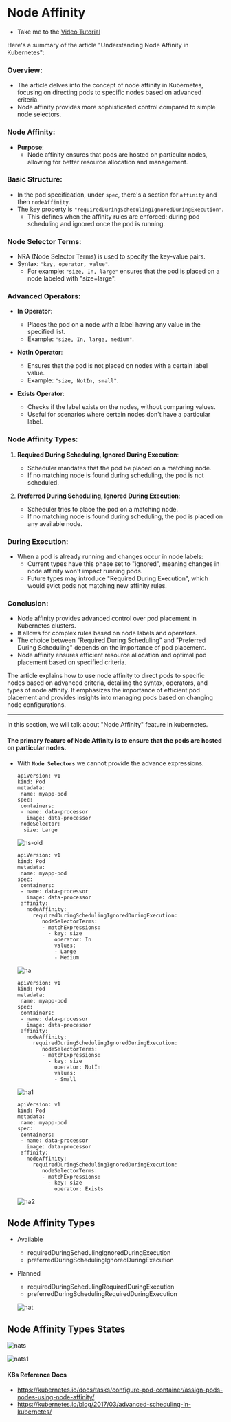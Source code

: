# Node Affinity
  - Take me to the [Video Tutorial](https://kodekloud.com/topic/node-affinity-2/)



Here's a summary of the article "Understanding Node Affinity in Kubernetes":

### Overview:
- The article delves into the concept of node affinity in Kubernetes, focusing on directing pods to specific nodes based on advanced criteria.
- Node affinity provides more sophisticated control compared to simple node selectors.

### Node Affinity:
- **Purpose**:
  - Node affinity ensures that pods are hosted on particular nodes, allowing for better resource allocation and management.

### Basic Structure:
- In the pod specification, under `spec`, there's a section for `affinity` and then `nodeAffinity`.
- The key property is `"requiredDuringSchedulingIgnoredDuringExecution"`.
  - This defines when the affinity rules are enforced: during pod scheduling and ignored once the pod is running.

### Node Selector Terms:
- NRA (Node Selector Terms) is used to specify the key-value pairs.
- Syntax: `"key, operator, value"`.
  - For example: `"size, In, large"` ensures that the pod is placed on a node labeled with "size=large".

### Advanced Operators:
- **In Operator**:
  - Places the pod on a node with a label having any value in the specified list.
  - Example: `"size, In, large, medium"`.

- **NotIn Operator**:
  - Ensures that the pod is not placed on nodes with a certain label value.
  - Example: `"size, NotIn, small"`.

- **Exists Operator**:
  - Checks if the label exists on the nodes, without comparing values.
  - Useful for scenarios where certain nodes don't have a particular label.

### Node Affinity Types:
1. **Required During Scheduling, Ignored During Execution**:
   - Scheduler mandates that the pod be placed on a matching node.
   - If no matching node is found during scheduling, the pod is not scheduled.

2. **Preferred During Scheduling, Ignored During Execution**:
   - Scheduler tries to place the pod on a matching node.
   - If no matching node is found during scheduling, the pod is placed on any available node.

### During Execution:
- When a pod is already running and changes occur in node labels:
  - Current types have this phase set to "ignored", meaning changes in node affinity won't impact running pods.
  - Future types may introduce "Required During Execution", which would evict pods not matching new affinity rules.

### Conclusion:
- Node affinity provides advanced control over pod placement in Kubernetes clusters.
- It allows for complex rules based on node labels and operators.
- The choice between "Required During Scheduling" and "Preferred During Scheduling" depends on the importance of pod placement.
- Node affinity ensures efficient resource allocation and optimal pod placement based on specified criteria.

The article explains how to use node affinity to direct pods to specific nodes based on advanced criteria, detailing the syntax, operators, and types of node affinity. It emphasizes the importance of efficient pod placement and provides insights into managing pods based on changing node configurations.


________________________________________________________________________________________________________________
In this section, we will talk about "Node Affinity" feature in kubernetes.

#### The primary feature of Node Affinity is to ensure that the pods are hosted on particular nodes.
- With **`Node Selectors`** we cannot provide the advance expressions.
  ```
  apiVersion: v1
  kind: Pod
  metadata:
   name: myapp-pod
  spec:
   containers:
   - name: data-processor
     image: data-processor
   nodeSelector:
    size: Large
  ```
  ![ns-old](../../images/ns-old.PNG)
  ```
  apiVersion: v1
  kind: Pod
  metadata:
   name: myapp-pod
  spec:
   containers:
   - name: data-processor
     image: data-processor
   affinity:
     nodeAffinity:
       requiredDuringSchedulingIgnoredDuringExecution:
          nodeSelectorTerms:
          - matchExpressions:
            - key: size
              operator: In
              values: 
              - Large
              - Medium
  ```
  ![na](../../images/na.PNG)
  
  ```
  apiVersion: v1
  kind: Pod
  metadata:
   name: myapp-pod
  spec:
   containers:
   - name: data-processor
     image: data-processor
   affinity:
     nodeAffinity:
       requiredDuringSchedulingIgnoredDuringExecution:
          nodeSelectorTerms:
          - matchExpressions:
            - key: size
              operator: NotIn
              values: 
              - Small
  ```
  ![na1](../../images/na1.PNG)
  
  ```
  apiVersion: v1
  kind: Pod
  metadata:
   name: myapp-pod
  spec:
   containers:
   - name: data-processor
     image: data-processor
   affinity:
     nodeAffinity:
       requiredDuringSchedulingIgnoredDuringExecution:
          nodeSelectorTerms:
          - matchExpressions:
            - key: size
              operator: Exists
  ```
  
  ![na2](../../images/na2.PNG)
  

## Node Affinity Types
- Available
  - requiredDuringSchedulingIgnoredDuringExecution
  - preferredDuringSchedulingIgnoredDuringExecution
- Planned
  - requiredDuringSchedulingRequiredDuringExecution
  - preferredDuringSchedulingRequiredDuringExecution
  
  ![nat](../../images/nat.PNG)
  
## Node Affinity Types States

  ![nats](../../images/nats.PNG)
  
  ![nats1](../../images/nats1.PNG)
  
#### K8s Reference Docs
- https://kubernetes.io/docs/tasks/configure-pod-container/assign-pods-nodes-using-node-affinity/
- https://kubernetes.io/blog/2017/03/advanced-scheduling-in-kubernetes/
